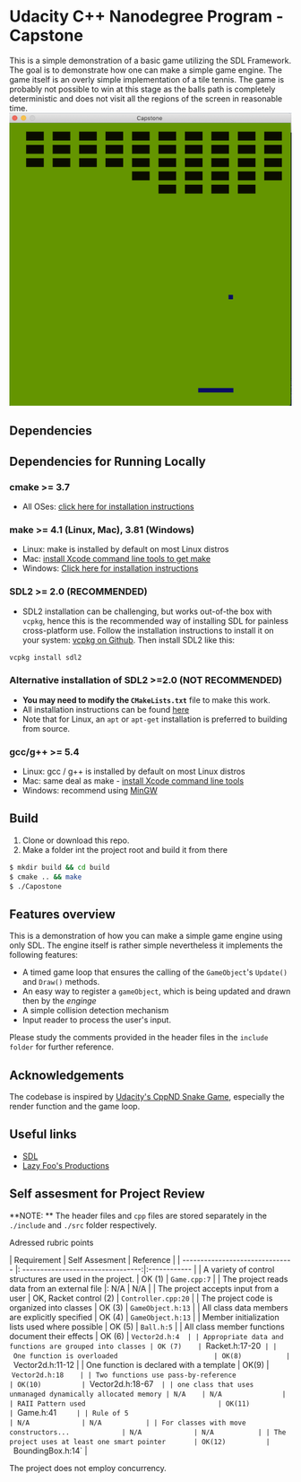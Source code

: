# Udacity C++ Nanodegree Program - Capstone
This is a simple demonstration of a basic game utilizing the SDL Framework.
The goal is to demonstrate how one can make a simple game engine.
The game itself is an overly simple implementation of a tile tennis. 
The game is probably not possible to win at this stage as the balls path is completely deterministic and does not visit all the regions of the screen in reasonable time.
<img src="screenshot.png"/>

## Dependencies
## Dependencies for Running Locally
### cmake >= 3.7
  * All OSes: [click here for installation instructions](https://cmake.org/install/)
### make >= 4.1 (Linux, Mac), 3.81 (Windows)
  * Linux: make is installed by default on most Linux distros
  * Mac: [install Xcode command line tools to get make](https://developer.apple.com/xcode/features/)
  * Windows: [Click here for installation instructions](http://gnuwin32.sourceforge.net/packages/make.htm)
### SDL2 >= 2.0 (RECOMMENDED)
  * SDL2 installation can be challenging, but works out-of-the box with `vcpkg`, hence this is the recommended way of installing SDL for painless cross-platform use. Follow the installation instructions to install it on your system: [vcpkg on Github](https://github.com/microsoft/vcpkg). Then install SDL2 like this:
  ```bash
  vcpkg install sdl2
  ```
### Alternative installation of SDL2 >=2.0 (NOT RECOMMENDED)
  * **You may need to modify the `CMakeLists.txt`** file to make this work.
  * All installation instructions can be found [here](https://wiki.libsdl.org/Installation)
  * Note that for Linux, an `apt` or `apt-get` installation is preferred to building from source.
### gcc/g++ >= 5.4
  * Linux: gcc / g++ is installed by default on most Linux distros
  * Mac: same deal as make - [install Xcode command line tools](https://developer.apple.com/xcode/features/)
  * Windows: recommend using [MinGW](http://www.mingw.org/)

## Build
1. Clone or download this repo.
2. Make a folder int the project root and build it from there
```bash
$ mkdir build && cd build
$ cmake .. && make
$ ./Capostone
```
## Features overview
This is a demonstration of how you can make a simple game engine using only SDL.  The engine itself is rather
simple nevertheless it implements the following features:

- A timed game loop that ensures the calling of the `GameObject`'s `Update()` and `Draw()` methods.
- An easy way to register a  `gameObject`, which is being updated and drawn then by the _enginge_
- A simple collision detection mechanism
- Input reader to process the user's input.

Please study the comments provided in the header files in the `include folder` for further reference.

## Acknowledgements

The codebase is inspired by [Udacity's CppND Snake Game](https://github.com/udacity/CppND-Capstone-Snake-Game), especially the render function and the game loop.  

## Useful links
- [SDL](https://www.libsdl.org)
- [Lazy Foo's Productions](https://lazyfoo.net/tutorials/SDL/index.php)

## Self assesment for Project Review

**NOTE: ** The header files and `cpp` files are stored separately in the `./include` and `./src` folder
respectively.

Adressed rubric points

| Requirement                     | Self Assesment                     | Reference    |
| ------------------------------- |: ---------------------------------:|:------------ |
| A variety of control structures are used in the project. | OK (1)        | `Game.cpp:7` |
| The project reads data from an external file  |: N/A                 | N/A          |
| The project accepts input from a user | OK, Racket control (2)          | `Controller.cpp:20` |
| The project code is organized into classes | OK (3)                     | `GameObject.h:13`    |
| All class data members are explicitly specified  | OK (4)               | `GameObject.h:13`  |
| Member initialization lists used where possible   | OK (5)          | `Ball.h:5`     |
| All class member functions document their effects  | OK (6)         | `Vector2d.h:4  |
| Appropriate data and functions are grouped into classes | OK (7)    | `Racket.h:17-20` |
| One function is overloaded                        | OK(8)           | `Vector2d.h:11-12 |
| One function is declared with a template          | OK(9)           | `Vector2d.h:18    |
| Two functions use pass-by-reference               | OK(10)          | `Vector2d.h:18-67`  |
| one class that uses unmanaged dynamically allocated memory | N/A    | N/A               |
| RAII Pattern used                                 | OK(11)          | `Game.h:41`     |
| Rule of 5                                         | N/A             | N/A           |
| For classes with move constructors...             | N/A             | N/A           |
| The project uses at least one smart pointer       | OK(12)          | `BoundingBox.h:14`  |

The project does not employ concurrency.






